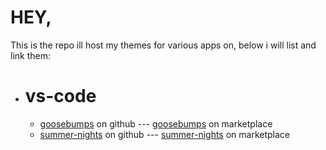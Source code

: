 # HEY,

This is the repo ill host my themes for various apps on, below i will list and link them:

* # vs-code
    - [goosebumps](https://github.com/roxcelic/themes/tree/goosebumps-vscode) on github --- [goosebumps](https://marketplace.visualstudio.com/items?itemName=roxcelic.goosebumps) on marketplace
    - [summer-nights](https://github.com/roxcelic/themes/tree/summer) on github --- [summer-nights](https://marketplace.visualstudio.com/items?itemName=roxcelic.summer-nights-roxcelic) on marketplace
